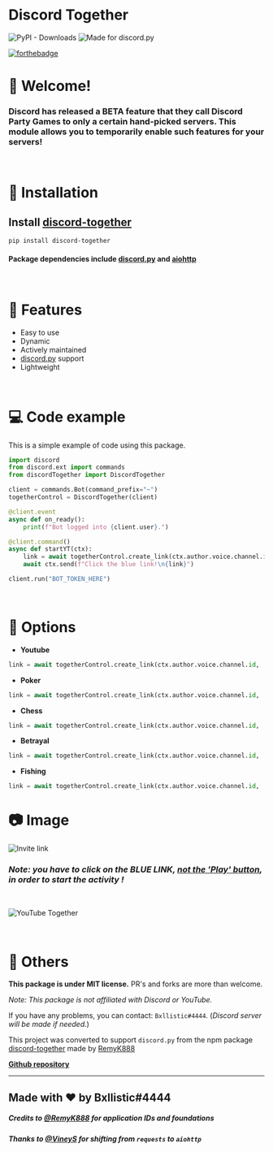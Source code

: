 <h1><strong>Discord Together</strong></h1>

![PyPI - Downloads](https://img.shields.io/pypi/dm/discord-together?style=flat&logo=acclaim)
![Made for discord.py](https://img.shields.io/badge/Made%20for-discord.py-blue?style=flat&logo=discord)

[![forthebadge](https://forthebadge.com/images/badges/made-with-python.svg)](https://forthebadge.com)

# 👋 Welcome!
### Discord has released a BETA feature that they call Discord Party Games to only a certain hand-picked servers. This module allows you to temporarily enable such features for your servers! 

<br/>

# 🔩 Installation
## Install [discord-together](https://pypi.org/project/discord-together/)
```
pip install discord-together
```

#### Package dependencies include [discord.py](https://pypi.org/project/discord.py/) and [aiohttp](https://pypi.org/project/aiohttp/)
<br/>

# 🔑 Features
- Easy to use
- Dynamic
- Actively maintained
- [discord.py](https://pypi.org/project/discord.py/) support
- Lightweight

<br/>

# 💻 Code example
This is a simple example of code using this package.

```py
import discord
from discord.ext import commands
from discordTogether import DiscordTogether

client = commands.Bot(command_prefix="~")
togetherControl = DiscordTogether(client)

@client.event
async def on_ready():
    print(f"Bot logged into {client.user}.")

@client.command()
async def startYT(ctx):
    link = await togetherControl.create_link(ctx.author.voice.channel.id, 'youtube')
    await ctx.send(f"Click the blue link!\n{link}")

client.run("BOT_TOKEN_HERE")
```
<br/>

# 🔧 Options
- **Youtube**
```py
link = await togetherControl.create_link(ctx.author.voice.channel.id, 'youtube')
```

- **Poker**
```py
link = await togetherControl.create_link(ctx.author.voice.channel.id, 'poker')
```

- **Chess**
```py
link = await togetherControl.create_link(ctx.author.voice.channel.id, 'chess')
```

- **Betrayal**
```py
link = await togetherControl.create_link(ctx.author.voice.channel.id, 'betrayal')
```

- **Fishing**
```py
link = await togetherControl.create_link(ctx.author.voice.channel.id, 'fishing')
```

# 📷 Image 

![Invite link](https://cdn.discordapp.com/attachments/450659049659170817/850783760009658389/Screenshot_2021-06-04_231039_3.png)

### *Note: you have to click on the **BLUE LINK**, <u>not the 'Play' button</u>, in order to start the activity !*

<br/>

![YouTube Together](https://cdn.discordapp.com/attachments/450659049659170817/850782952724234290/Screenshot_2021-06-04_231612.png)

<br/>

# 🚀 Others

**This package is under MIT license.** PR's and forks are more than welcome.

*Note: This package is not affiliated with Discord or YouTube.*

If you have any problems, you can contact: `Bxllistic#4444`.
(*Discord server will be made if needed.*)

This project was converted to support `discord.py` from the npm package [discord-together](https://www.npmjs.com/package/discord-together) made by [RemyK888](https://github.com/RemyK888)


[**Github repository**](https://github.com/apurv-r/discord-together)

<hr>

## **Made with ❤ by Bxllistic#4444**
##### Credits to [@RemyK888](https://github.com/RemyK888) for application IDs and foundations
##### Thanks to [@VineyS](https://github.com/VineyS) for shifting from `requests` to `aiohttp`
